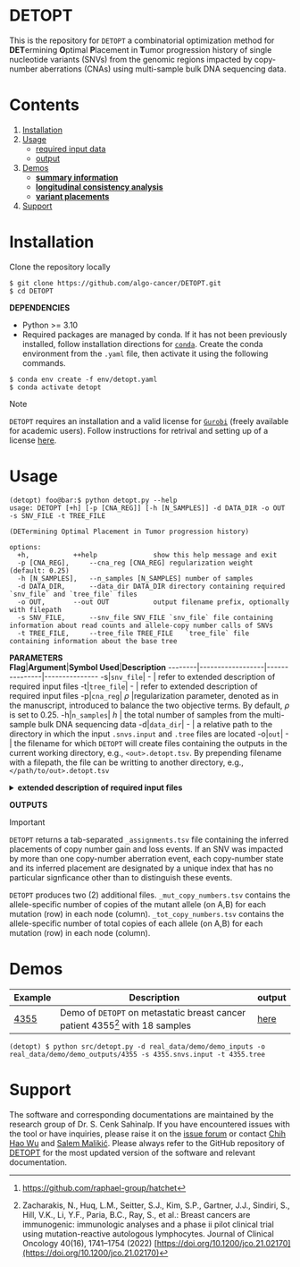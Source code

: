 # DETOPT
This is the repository for `DETOPT` a combinatorial optimization method for **DET**ermining **O**ptimal **P**lacement in **T**umor progression history of single nucleotide variants (SNVs) from the genomic regions impacted by copy-number aberrations (CNAs) using multi-sample bulk DNA sequencing data.

# Contents

  1. [Installation](#install)
  2. [Usage](#usage)
     * [required input data](#input)
     * [output](#output)
  3. [Demos](#demos)
     * [**summary information**](real_data/demo/README.md#Multi-region-longitudinal-bulk-DNA-sequenced-samples-from-metastatic-breast-cancer-(mBrCa)-patient)
     * [**longitudinal consistency analysis**](real_data/longitudinal_consistency)
     * [**variant placements**](real_data/variants_placements)
  4. [Support](#support)

<!---(real_data/demo/README.md#Longitudinal-consistency-of-base-tree-topology)--->
<!---(real_data/demo/README.md#Output-of-DETOPT-on-patient-4355-data)--->

<a name="install"></a>
# Installation
Clone the repository locally 
```console
$ git clone https://github.com/algo-cancer/DETOPT.git
$ cd DETOPT
```

**DEPENDENCIES** </br>
* Python >= 3.10
* Required packages are managed by conda. If it has not been previously installed, follow installation directions for [`conda`](https://conda.io/projects/conda/en/latest/user-guide/install/index.html). Create the conda environment from the `.yaml` file, then activate it using the following commands.
```console
$ conda env create -f env/detopt.yaml
$ conda activate detopt
```

> [!NOTE]
>`DETOPT` requires an installation and a valid license for [`Gurobi`](https://support.gurobi.com/hc/en-us/articles/360044290292-How-do-I-install-Gurobi-for-Python-) (freely available for academic users). Follow instructions for retrival and setting up of a license [here](https://support.gurobi.com/hc/en-us/articles/12872879801105).

<a name="usage"></a>
# Usage
```
(detopt) foo@bar:$ python detopt.py --help
usage: DETOPT [+h] [-p [CNA_REG]] [-h [N_SAMPLES]] -d DATA_DIR -o OUT -s SNV_FILE -t TREE_FILE

(DETermining Optimal Placement in Tumor progression history)

options:
  +h, 			++help            	show this help message and exit
  -p [CNA_REG], 	--cna_reg [CNA_REG]	regularization weight (default: 0.25)
  -h [N_SAMPLES], 	--n_samples [N_SAMPLES]	number of samples
  -d DATA_DIR, 		--data_dir DATA_DIR	directory containing required `snv_file` and `tree_file` files
  -o OUT, 		--out OUT     		output filename prefix, optionally with filepath
  -s SNV_FILE, 		--snv_file SNV_FILE	`snv_file` file containing information about read counts and allele-copy number calls of SNVs
  -t TREE_FILE, 	--tree_file TREE_FILE	`tree_file` file containing information about the base tree
```

<a name="input"></a>
**PARAMETERS** </br> 
  **Flag**|**Argument**|**Symbol Used**|**Description**
  --------|------------------|---------------|---------------
  -s|`snv_file`| - | refer to extended description of required input files 
  -t|`tree_file`| - | refer to extended description of required input files
  -p|`cna_reg`| *&rho;* |regularization parameter, denoted as in the manuscript, introduced to balance the two objective terms. By default, *&rho;* is set to 0.25.
  -h|`n_samples`| *h* | the total number of samples from the multi-sample bulk DNA sequencing data 
  -d|`data_dir`| - | a relative path to the directory in which the input `.snvs.input` and `.tree` files are located
  -o|`out`| - | the filename for which `DETOPT` will create files containing the outputs in the current working directory, e.g., `<out>.detopt.tsv`. By prepending filename with a filepath, the file can be writting to another directory, e.g., `</path/to/out>.detopt.tsv`
  
<a name="input"></a>
<details>
  <summary> <b> extended description of required input files </b> </summary> </br>

  `DETOPT` requires two (2) input files. The first contains the read counts and copy-number states (as obtained from HATCHet[^2], or any allele- and clone-specific copy-number caller) for each mutation, including both copy-number neutral and aberrant SNVs, in each sample. The second describes the base tree topology, constructed by the use of only copy-number neutral SNVs, with inferred sample node (subclone) frequencies.
  
**SNV file**. `--snv_file <SNV_FILE>` This file contains information for each SNV, the read counts mapping to the variant and reference alleles and the allele- and clone-specific copy number calls. `hatchetconvert.py` is provided for the conversion of a `.seg.ucn` file from HATCHet ([example](real_data/demo/demo_data/best.seg.ucn)) and a mutation tab-separated `.tsv` file ([example](real_data/demo/demo_data/111e6e61e1_all_mutations.tsv)) into an input file for DETOPT with fields,

```
mut_index    sample    var_reads    ref_reads    normal_state    normal_prop    tumor1_state    tumor1_prop    tumor2_state    tumor2_prop
mut_1        sample_1  42           123          1|1             0.23           2|1             0.54           2|0             0.23  
```

* `mut_index`: unique mutation identifier 
* `sample`: unique sample identifier
* `var_reads`: number of reads mapping to the variant allele
* `ref_reads`: number of reads mapping to the reference allele
* `normal_state`: normal copy number state, '1|1'
* `normal_prop`: proportion of cells in the sample that have the `normal_state` copy number state
* `tumor_state`: aberrant copy number state, 'A|B' where A and B are number of copies of allele A and B, respectively. Values of A and B are not allele-specific.
* `tumor_prop`: proportion of cells in the sample that have the `tumor_state` copy number state

**Tree file**. `--tree_file <TREE_FILE>` This file contains information for each subclone, represented by a node in the base tree, the information for the following fields,
  
```
NODE_ID    PARENT_ID    MUTATIONS_AT_NODE    SAMPLE_IDS                 NODE_FREQUENCIES
0          1            mut_1, ..., mut_i    sample_1, ..., sample_j    f_1, ..., f_j 
```
     
* `NODE_ID`: `node` in the tree, representing a subclone
* `PARENT_ID`: parental node (also a subclone) of `node`
* `MUTATIONS_AT_NODE`: copy number neutral mutations assigned to `node`
* `SAMPLE_IDS`: list of samples in which `node` (subclone) is present
* `NODE_FREQUENCIES`: list of the inferred sample node (subclone) frequencies. For each sample in `SAMPLE_IDS`, the node (subclone) frequency is the fraction of all cells in a sample, including normal cells, that belong to that subclone.
</details>

<a name="output"></a>
**OUTPUTS**  </br>
> [!IMPORTANT]
>`DETOPT` returns a tab-separated `_assignments.tsv` file containing the inferred placements of copy number gain and loss events. If an SNV was impacted by more than one copy-number aberration event, each copy-number state and its inferred placement are designated by a unique index that has no particular signficance other than to distinguish these events.

`DETOPT` produces two (2) additional files. `_mut_copy_numbers.tsv` contains the allele-specific number of copies of the mutant allele (on A,B) for each mutation (row) in each node (column). `_tot_copy_numbers.tsv` contains the allele-specific number of total copies of each allele (on A,B) for each mutation (row) in each node (column). 

<a name="demos"></a>
# Demos

**Example**|**Description**|**output**
-----------|---------------|-----------
[4355](real_data/demo/README.md) |Demo of `DETOPT` on metastatic breast cancer patient 4355[^1] with 18 samples|[here](real_data/variants_placements)

<!---(real_data/demo/README.md#Output-of-DETOPT-on-patient-4355-data)--->

```console
(detopt) $ python src/detopt.py -d real_data/demo/demo_inputs -o real_data/demo/demo_outputs/4355 -s 4355.snvs.input -t 4355.tree
```

<a name="support"></a>
# Support
The software and corresponding documentations are maintained by the research group of Dr. S. Cenk Sahinalp. If you have encountered issues with the tool or have inquiries, please raise it on the [issue forum](https://github.com/algo-cancer/DETOPT/issues) or contact [Chih Hao Wu](mailto:chih.wu@nih.gov) and [Salem Malikić](mailto:salem.malikic@nih.gov). Please always refer to the GitHub repository of [DETOPT](https://github.com/algo-cancer/DETOPT) for the most updated version of the software and relevant documentation.

<!-- References -->
[^1]: Zacharakis, N., Huq, L.M., Seitter, S.J., Kim, S.P., Gartner, J.J., Sindiri, S., Hill, V.K., Li, Y.F., Paria, B.C., Ray, S., et al.: Breast cancers are immunogenic: immunologic analyses and a phase ii pilot clinical trial using mutation-reactive autologous lymphocytes. Journal of Clinical Oncology 40(16), 1741–1754 (2022) [https://doi.org/10.1200/jco.21.02170](https://doi.org/10.1200/jco.21.02170)
[^2]: https://github.com/raphael-group/hatchet

